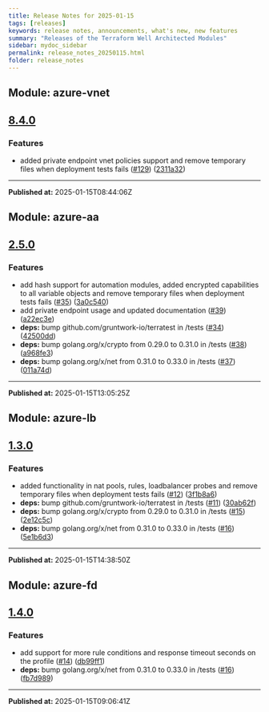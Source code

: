 ```yaml
---
title: Release Notes for 2025-01-15
tags: [releases]
keywords: release notes, announcements, what's new, new features
summary: "Releases of the Terraform Well Architected Modules"
sidebar: mydoc_sidebar
permalink: release_notes_20250115.html
folder: release_notes
---
```


## Module: azure-vnet
## [8.4.0](https://github.com/CloudNationHQ/terraform-azure-vnet/releases/tag/v8.4.0)


### Features

* added private endpoint vnet policies support and remove temporary files when deployment tests fails ([#129](https://github.com/CloudNationHQ/terraform-azure-vnet/issues/129)) ([2311a32](https://github.com/CloudNationHQ/terraform-azure-vnet/commit/2311a32d8f36d8cb1401a8d4e2a83a3e3bfa432f))

---

**Published at:** 2025-01-15T08:44:06Z

## Module: azure-aa
## [2.5.0](https://github.com/CloudNationHQ/terraform-azure-aa/releases/tag/v2.5.0)


### Features

* add hash support for automation modules, added encrypted capabilities to all variable objects and remove temporary files when deployment tests fails ([#35](https://github.com/CloudNationHQ/terraform-azure-aa/issues/35)) ([3a0c540](https://github.com/CloudNationHQ/terraform-azure-aa/commit/3a0c5405bef97d725aac91aac5b2299d58d643b7))
* add private endpoint usage and updated documentation ([#39](https://github.com/CloudNationHQ/terraform-azure-aa/issues/39)) ([a22ec3e](https://github.com/CloudNationHQ/terraform-azure-aa/commit/a22ec3e386d942584a73d23b00938e5cf7ff74c1))
* **deps:** bump github.com/gruntwork-io/terratest in /tests ([#34](https://github.com/CloudNationHQ/terraform-azure-aa/issues/34)) ([42500dd](https://github.com/CloudNationHQ/terraform-azure-aa/commit/42500ddf33193255d606d4a337694a95f127e357))
* **deps:** bump golang.org/x/crypto from 0.29.0 to 0.31.0 in /tests ([#38](https://github.com/CloudNationHQ/terraform-azure-aa/issues/38)) ([a968fe3](https://github.com/CloudNationHQ/terraform-azure-aa/commit/a968fe32f4711f9bafd4838ba17515e5cda8cf43))
* **deps:** bump golang.org/x/net from 0.31.0 to 0.33.0 in /tests ([#37](https://github.com/CloudNationHQ/terraform-azure-aa/issues/37)) ([011a74d](https://github.com/CloudNationHQ/terraform-azure-aa/commit/011a74dc0430eb0d2fba820991732b1107a6435d))

---

**Published at:** 2025-01-15T13:05:25Z

## Module: azure-lb
## [1.3.0](https://github.com/CloudNationHQ/terraform-azure-lb/releases/tag/v1.3.0)


### Features

* added functionality in nat pools, rules, loadbalancer probes and remove temporary files when deployment tests fails ([#12](https://github.com/CloudNationHQ/terraform-azure-lb/issues/12)) ([3f1b8a6](https://github.com/CloudNationHQ/terraform-azure-lb/commit/3f1b8a64291209225e7aa094c356115d3eb90f69))
* **deps:** bump github.com/gruntwork-io/terratest in /tests ([#11](https://github.com/CloudNationHQ/terraform-azure-lb/issues/11)) ([30ab62f](https://github.com/CloudNationHQ/terraform-azure-lb/commit/30ab62f099d2f65cf4d440f30d35480315952bac))
* **deps:** bump golang.org/x/crypto from 0.29.0 to 0.31.0 in /tests ([#15](https://github.com/CloudNationHQ/terraform-azure-lb/issues/15)) ([2e12c5c](https://github.com/CloudNationHQ/terraform-azure-lb/commit/2e12c5cfff5afc7b2481f192f58f80cf14beb48b))
* **deps:** bump golang.org/x/net from 0.31.0 to 0.33.0 in /tests ([#16](https://github.com/CloudNationHQ/terraform-azure-lb/issues/16)) ([5e1b6d3](https://github.com/CloudNationHQ/terraform-azure-lb/commit/5e1b6d3d117bddff37401a2eacf98331fc7fb346))

---

**Published at:** 2025-01-15T14:38:50Z

## Module: azure-fd
## [1.4.0](https://github.com/CloudNationHQ/terraform-azure-fd/releases/tag/v1.4.0)


### Features

* add support for more rule conditions and response timeout seconds on the profile ([#14](https://github.com/CloudNationHQ/terraform-azure-fd/issues/14)) ([db99ff1](https://github.com/CloudNationHQ/terraform-azure-fd/commit/db99ff1faf1a3e09d31c72103d1b65b8b35b0168))
* **deps:** bump golang.org/x/net from 0.31.0 to 0.33.0 in /tests ([#16](https://github.com/CloudNationHQ/terraform-azure-fd/issues/16)) ([fb7d989](https://github.com/CloudNationHQ/terraform-azure-fd/commit/fb7d9897bc732ed5949fd67721065cc61b203db5))

---

**Published at:** 2025-01-15T09:06:41Z

